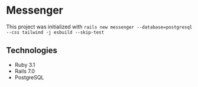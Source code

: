 # Messenger

This project was initialized with `rails new messenger --database=postgresql --css tailwind -j esbuild --skip-test`

## Technologies

- Ruby 3.1
- Rails 7.0
- PostgreSQL
